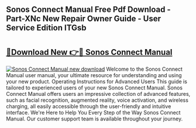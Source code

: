 ## Sonos Connect Manual Free Pdf Download - Part-XNc New Repair Owner Guide - User Service Edition ITGsb

# <h2><a href="http://cf25281.oget.top/?id=Sonos+Connect+Manual">🔗Download New 👉🔴 Sonos Connect Manual</a></h2>

[![Sonos Connect Manual new download](https://i.imgur.com/5g1atiW.png)](http://cf25281.oget.top/?id=Sonos+Connect+Manual)
Welcome to the Sonos Connect Manual user manual, your ultimate resource for understanding and using your new product. Operating Instructions for Advanced Users This guide is tailored to experienced users of your new Sonos Connect Manual. Sonos Connect Manual offers users an impressive collection of advanced features, such as facial recognition, augmented reality, voice activation, and wireless charging, all easily accessible through the user-friendly and intuitive interface. We're Here to Help You Every Step of the Way Sonos Connect Manual. Our customer support team is available throughout your journey.
